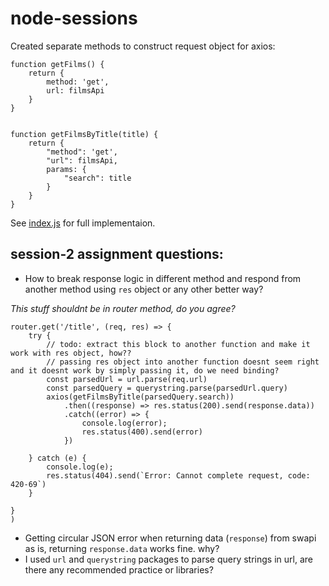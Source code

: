 # node-sessions
Created separate methods to construct request object for axios:
```
function getFilms() {
    return {
        method: 'get',
        url: filmsApi
    }
}


function getFilmsByTitle(title) {
    return {
        "method": 'get',
        "url": filmsApi,
        params: {
            "search": title
        }
    }
}

```
See [index.js](https://github.com/talhahasanzia/node-sessions/blob/session-2-axios-get-apis-swapi/index.js) for full implementaion.
## session-2 assignment questions:
- How to break response logic in different method and respond from another method using ```res``` object or any other better way?

_This stuff shouldnt be in router method, do you agree?_
```
router.get('/title', (req, res) => {
    try {
        // todo: extract this block to another function and make it work with res object, how??
        // passing res object into another function doesnt seem right and it doesnt work by simply passing it, do we need binding?
        const parsedUrl = url.parse(req.url)
        const parsedQuery = querystring.parse(parsedUrl.query)
        axios(getFilmsByTitle(parsedQuery.search))
            .then((response) => res.status(200).send(response.data))
            .catch((error) => {
                console.log(error);
                res.status(400).send(error)
            })

    } catch (e) {
        console.log(e);
        res.status(404).send(`Error: Cannot complete request, code: 420-69`)
    }

}
)
```
- Getting circular JSON error when returning data (```response```) from swapi as is, returning ```response.data``` works fine. why?
- I used ```url``` and ```querystring``` packages to parse query strings in url, are there any recommended practice or libraries?
